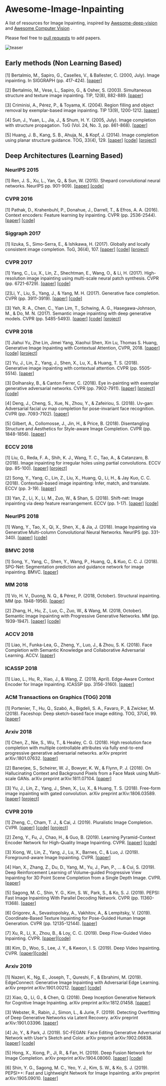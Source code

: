 # Awesome-Image-Inpainting
A list of resources for Image Inpainting, inspired by [Awesome-deep-vision](https://github.com/kjw0612/awesome-deep-vision) and [Awesome Computer Vision](https://github.com/jbhuang0604/awesome-computer-vision) .

Please feel free to [pull requests](https://github.com/1900zyh/Awesome-Image-Inpainting/pulls) to add papers.

![teaser](https://github.com/pathak22/context-encoder/blob/master/images/teaser.jpg "Sample inpainting results on held-out images")





## Early methods (Non Learning Based)
[1] Bertalmio, M., Sapiro, G., Caselles, V., & Ballester, C. (2000, July). Image inpainting. In SIGGRAPH (pp. 417-424). [[paper]](http://www.dtic.upf.edu/~mbertalmio/bertalmi.pdf)  

[2] Bertalmio, M., Vese, L., Sapiro, G., & Osher, S. (2003). Simultaneous structure and texture image inpainting. TIP, 12(8), 882-889. [[paper]](http://www.math.ucla.edu/~lvese/PAPERS/01217265.pdf)

[3] Criminisi, A., Pérez, P., & Toyama, K. (2004). Region filling and object removal by exemplar-based image inpainting. TIP 13(9), 1200-1212. [[paper]](http://www.irisa.fr/vista/Papers/2004_ip_criminisi.pdf)

[4] Sun, J., Yuan, L., Jia, J., & Shum, H. Y. (2005, July). Image completion with structure propagation. ToG (Vol. 24, No. 3, pp. 861-868). [[paper]](http://webee.technion.ac.il/cgm/Computer-Graphics-Multimedia/Undergraduate-Projects/2009/ImageCompletion/ImageCompletion_SIGGRAPH05.pdf)

[5] Huang, J. B., Kang, S. B., Ahuja, N., & Kopf, J. (2014). Image completion using planar structure guidance. TOG, 33(4), 129. [[paper]](https://www.microsoft.com/en-us/research/wp-content/uploads/2017/01/structure_completion_small.pdf) [[code]](https://github.com/jbhuang0604/StructCompletion) [[project]](https://sites.google.com/site/jbhuang0604/publications/struct_completion)



## Deep Architectures (Learning Based)

### NeurIPS 2015
[1] Ren, J. S., Xu, L., Yan, Q., & Sun, W. (2015). Shepard convolutional neural networks. NeurIPS pp. 901-909). [[paper]](https://papers.nips.cc/paper/5774-shepard-convolutional-neural-networks.pdf) [[code]](https://github.com/jimmy-ren/vcnn_double-bladed/tree/master/applications/Shepard_CNN)


### CVPR 2016
[1] Pathak, D., Krahenbuhl, P., Donahue, J., Darrell, T., & Efros, A. A. (2016). Context encoders: Feature learning by inpainting. CVPR (pp. 2536-2544). [[paper]](https://arxiv.org/abs/1604.07379) [[code]](https://github.com/pathak22/context-encoder)


### Siggraph 2017
[1] Iizuka, S., Simo-Serra, E., & Ishikawa, H. (2017). Globally and locally consistent image completion. ToG, 36(4), 107. [[paper]](http://hi.cs.waseda.ac.jp/~iizuka/projects/completion/data/completion_sig2017.pdf) [[code]](https://github.com/satoshiiizuka/siggraph2017_inpainting) [[project]](http://hi.cs.waseda.ac.jp/~iizuka/projects/completion/en/)


### CVPR 2017
[1] Yang, C., Lu, X., Lin, Z., Shechtman, E., Wang, O., & Li, H. (2017). High-resolution image inpainting using multi-scale neural patch synthesis. CVPR (pp. 6721-6729). [[paper]](https://arxiv.org/abs/1611.09969) [[code]](https://github.com/leehomyc/Faster-High-Res-Neural-Inpainting)

[2]Li, Y., Liu, S., Yang, J., & Yang, M. H. (2017). Generative face completion. CVPR (pp. 3911-3919). [[paper]](http://openaccess.thecvf.com/content_cvpr_2017/papers/Li_Generative_Face_Completion_CVPR_2017_paper.pdf) [[code]](https://github.com/Yijunmaverick/GenerativeFaceCompletion)

[3] Yeh, R. A., Chen, C., Yian Lim, T., Schwing, A. G., Hasegawa-Johnson, M., & Do, M. N. (2017). Semantic image inpainting with deep generative models. CVPR (pp. 5485-5493). [[paper]](http://openaccess.thecvf.com/content_cvpr_2017/papers/Yeh_Semantic_Image_Inpainting_CVPR_2017_paper.pdf) [[code]](https://github.com/moodoki/semantic_image_inpainting) [[project]](http://www.isle.illinois.edu/~yeh17/projects/semantic_inpaint/index.html)


### CVPR 2018
[1] Jiahui Yu, Zhe Lin, Jimei Yang, Xiaohui Shen, Xin Lu, Thomas S. Huang, Generative Image Inpainting with Contextual Attention, CVPR, 2018. [[paper]](https://arxiv.org/abs/1801.07892) [[code]](https://github.com/JiahuiYu/generative_inpainting)  [[project]](http://jiahuiyu.com/deepfill/)

[2] Yu, J., Lin, Z., Yang, J., Shen, X., Lu, X., & Huang, T. S. (2018). Generative image inpainting with contextual attention. CVPR (pp. 5505-5514). [[paper]](http://openaccess.thecvf.com/content_cvpr_2018/papers/Sun_Natural_and_Effective_CVPR_2018_paper.pdf)

[3] Dolhansky, B., & Canton Ferrer, C. (2018). Eye in-painting with exemplar generative adversarial networks. CVPR (pp. 7902-7911). [[paper]](http://openaccess.thecvf.com/content_cvpr_2018/papers/Dolhansky_Eye_In-Painting_With_CVPR_2018_paper.pdf) [[project]](https://bdol.github.io/exemplar_gans/) [[code]](https://github.com/bdol/exemplar_gans)

[4] Deng, J., Cheng, S., Xue, N., Zhou, Y., & Zafeiriou, S. (2018). Uv-gan: Adversarial facial uv map completion for pose-invariant face recognition. CVPR (pp. 7093-7102). [[paper]](http://openaccess.thecvf.com/content_cvpr_2018/papers/Deng_UV-GAN_Adversarial_Facial_CVPR_2018_paper.pdf)

[5] Gilbert, A., Collomosse, J., Jin, H., & Price, B. (2018). Disentangling Structure and Aesthetics for Style-aware Image Completion. CVPR (pp. 1848-1856). [[paper]](http://openaccess.thecvf.com/content_cvpr_2018/papers/Gilbert_Disentangling_Structure_and_CVPR_2018_paper.pdf)


### ECCV 2018
[1] Liu, G., Reda, F. A., Shih, K. J., Wang, T. C., Tao, A., & Catanzaro, B. (2018). Image inpainting for irregular holes using partial convolutions. ECCV (pp. 85-100). [[paper]](https://arxiv.org/abs/1804.07723) [[project]](http://masc.cs.gmu.edu/wiki/partialconv)

[2] Song, Y., Yang, C., Lin, Z., Liu, X., Huang, Q., Li, H., & Jay Kuo, C. C. (2018). Contextual-based image inpainting: Infer, match, and translate. ECCV (pp. 3-19). [[paper]](https://arxiv.org/abs/1711.08590)

[3] Yan, Z., Li, X., Li, M., Zuo, W., & Shan, S. (2018). Shift-net: Image inpainting via deep feature rearrangement. ECCV (pp. 1-17). [[paper]](https://arxiv.org/abs/1801.09392v2) [[code]](https://github.com/Zhaoyi-Yan/Shift-Net)


### NeurIPS 2018
[1] Wang, Y., Tao, X., Qi, X., Shen, X., & Jia, J. (2018). Image Inpainting via Generative Multi-column Convolutional Neural Networks. NeurIPS (pp. 331-340). [[paper]](https://arxiv.org/abs/1810.08771) [[code]](https://github.com/shepnerd/inpainting_gmcnn)


### BMVC 2018
[1] Song, Y., Yang, C., Shen, Y., Wang, P., Huang, Q., & Kuo, C. C. J. (2018). SPG-Net: Segmentation prediction and guidance network for image inpainting. BMVC. [[paper]](https://arxiv.org/abs/1805.03356)


### MM 2018
[1] Vo, H. V., Duong, N. Q., & Pérez, P. (2018, October). Structural inpainting. MM (pp. 1948-1956). [[paper]](https://arxiv.org/abs/1803.10348)

[2] Zhang, H., Hu, Z., Luo, C., Zuo, W., & Wang, M. (2018, October). Semantic Image Inpainting with Progressive Generative Networks. MM (pp. 1939-1947). [[paper]](https://dl.acm.org/citation.cfm?id=3240625) [[code]](https://github.com/crashmoon/Progressive-Generative-Networks)


### ACCV 2018
[1] Liao, H., Funka-Lea, G., Zheng, Y., Luo, J., & Zhou, S. K. (2018). Face Completion with Semantic Knowledge and Collaborative Adversarial Learning. ACCV. [[paper]](https://arxiv.org/pdf/1812.03252.pdf)


### ICASSP 2018
[1] Liao, L., Hu, R., Xiao, J., & Wang, Z. (2018, April). Edge-Aware Context Encoder for Image Inpainting. ICASSP (pp. 3156-3160). [[paper]](http://mirlab.org/conference_papers/International_Conference/ICASSP%202018/pdfs/0003156.pdf)


### ACM Transactions on Graphics (TOG) 2018
[1] Portenier, T., Hu, Q., Szabó, A., Bigdeli, S. A., Favaro, P., & Zwicker, M. (2018). Faceshop: Deep sketch-based face image editing. TOG, 37(4), 99. [[paper]](https://arxiv.org/abs/1804.08972)


### Arxiv 2018
[1] Chen, Z., Nie, S., Wu, T., & Healey, C. G. (2018). High resolution face completion with multiple controllable attributes via fully end-to-end progressive generative adversarial networks. arXiv preprint arXiv:1801.07632. [[paper]](https://arxiv.org/pdf/1812.01458.pdf)

[2] Banerjee, S., Scheirer, W. J., Bowyer, K. W., & Flynn, P. J. (2018). On Hallucinating Context and Background Pixels from a Face Mask using Multi-scale GANs. arXiv preprint arXiv:1811.07104. [[paper]](https://arxiv.org/pdf/1811.07104.pdf)

[3] Yu, J., Lin, Z., Yang, J., Shen, X., Lu, X., & Huang, T. S. (2018). Free-form image inpainting with gated convolution. arXiv preprint arXiv:1806.03589. [[paper]](https://arxiv.org/abs/1806.03589) [[project]](http://jiahuiyu.com/deepfill2/)


### CVPR 2019
[1] Zheng, C., Cham, T. J., & Cai, J. (2019). Pluralistic Image Completion. CVPR. [[paper]](https://arxiv.org/abs/1903.04227) [[code]](https://github.com/lyndonzheng/Pluralistic-Inpainting) [[project]](http://www.chuanxiaz.com/publication/pluralistic/)

[2] Zeng, Y., Fu, J., Chao, H., & Guo, B. (2019). Learning Pyramid-Context Encoder Network for High-Quality Image Inpainting. CVPR. [[paper]](https://arxiv.org/abs/1904.07475) [[code]](https://github.com/researchmm/PEN-Net-for-Inpainting)

[3] Xiong, W., Lin, Z., Yang, J., Lu, X., Barnes, C., & Luo, J. (2019). Foreground-aware Image Inpainting. CVPR. [[paper]](https://arxiv.org/abs/1901.05945)

[4] Han, X., Zhang, Z., Du, D., Yang, M., Yu, J., Pan, P., ... & Cui, S. (2019). Deep Reinforcement Learning of Volume-guided Progressive View Inpainting for 3D Point Scene Completion from a Single Depth Image. CVPR. [[paper]](https://arxiv.org/pdf/1903.04019.pdf)

[5] Sagong, M. C., Shin, Y. G., Kim, S. W., Park, S., & Ko, S. J. (2019). PEPSI: Fast Image Inpainting With Parallel Decoding Network. CVPR (pp. 11360-11368). [[paper]](http://openaccess.thecvf.com/content_CVPR_2019/papers/Sagong_PEPSI__Fast_Image_Inpainting_With_Parallel_Decoding_Network_CVPR_2019_paper.pdf)

[6] Grigorev, A., Sevastopolsky, A., Vakhitov, A., & Lempitsky, V. (2019). Coordinate-Based Texture Inpainting for Pose-Guided Human Image Generation. CVPR (pp. 12135-12144). [[paper]](https://arxiv.org/abs/1811.11459)

[7] Xu, R., Li, X., Zhou, B., & Loy, C. C. (2019). Deep Flow-Guided Video Inpainting. CVPR. [[paper]](https://arxiv.org/abs/1905.02884)[[code]](https://github.com/nbei/Deep-Flow-Guided-Video-Inpainting)

[8] Kim, D., Woo, S., Lee, J. Y., & Kweon, I. S. (2019). Deep Video Inpainting. CVPR. [[paper]](https://arxiv.org/abs/1905.01639)[[code]](https://github.com/mcahny/Deep-Video-Inpainting)




### Arxiv 2019 
[1] Nazeri, K., Ng, E., Joseph, T., Qureshi, F., & Ebrahimi, M. (2019). EdgeConnect: Generative Image Inpainting with Adversarial Edge Learning. arXiv preprint arXiv:1901.00212. [[paper]](http://arxiv.org/abs/1901.00212) [[code]](https://github.com/knazeri/edge-connect)

[2] Xiao, Q., Li, G., & Chen, Q. (2018). Deep Inception Generative Network for Cognitive Image Inpainting. arXiv preprint arXiv:1812.01458. [[paper]]( https://arxiv.org/pdf/1812.01458.pdf)

[3] Webster, R., Rabin, J., Simon, L., & Jurie, F. (2019). Detecting Overfitting of Deep Generative Networks via Latent Recovery. arXiv preprint arXiv:1901.03396. [[paper]](https://arxiv.org/pdf/1901.03396.pdf)

[4] Jo, Y., & Park, J. (2019). SC-FEGAN: Face Editing Generative Adversarial Network with User's Sketch and Color. arXiv preprint arXiv:1902.06838. [[paper]](https://arxiv.org/abs/1902.06838) [[code]](https://github.com/JoYoungjoo/SC-FEGAN)

[5] Hong, X., Xiong, P., Ji, R., & Fan, H. (2019). Deep Fusion Network for Image Completion. arXiv preprint arXiv:1904.08060. [[paper]](https://arxiv.org/abs/1904.08060) [[code]](https://github.com/hughplay/DFNet)

[6] Shin, Y. G., Sagong, M. C., Yeo, Y. J., Kim, S. W., & Ko, S. J. (2019). PEPSI++: Fast and Lightweight Network for Image Inpainting. arXiv preprint arXiv:1905.09010. [[paper]](https://arxiv.org/pdf/1905.09010.pdf)

